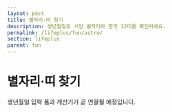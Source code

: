 ```yaml
---
layout: post
title: 별자리·띠 찾기
description: 생년월일로 서양 별자리와 한국 12띠를 확인하세요.
permalink: /lifeplus/fun/astro/
section: lifeplus
parent: fun
---
```


# 별자리·띠 찾기

<p>생년월일 입력 폼과 계산기가 곧 연결될 예정입니다.</p>
